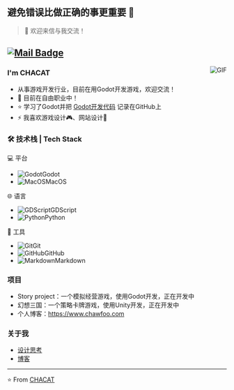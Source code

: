 ## 避免错误比做正确的事更重要 🤔

> 💬 欢迎来信与我交流！

[![Mail Badge](https://img.shields.io/badge/-chawf56@outlook.com-c14438?style=flat&logo=Gmail&logoColor=white&link=mailto:chawf56@outlook.com)](mailto:chawf56@outlook.com)
---
<img align="right" alt="GIF" src="https://blog-1259751088.cos.ap-shanghai.myqcloud.com/uPic/sjeh.gif" />

### I'm CHACAT

- 从事游戏开发行业，目前在用Godot开发游戏，欢迎交流！
- 🌱 目前在自由职业中！
- ⭐ 学习了Godot并把 [Godot开发代码](https://github.com/Chacat68/fygame) 记录在GitHub上
- ⚡ 我喜欢游戏设计🎮、网站设计👋

### 🛠 技术栈 | Tech Stack

💻 平台 &#160; 
- ![Godot](https://blog-1259751088.cos.ap-shanghai.myqcloud.com/uPic/Godot%20(1).png)Godot
- ![MacOS](https://blog-1259751088.cos.ap-shanghai.myqcloud.com/uPic/macOS%20(2).png)MacOS

🌐 语言 &#160; 
- ![GDScript](https://blog-1259751088.cos.ap-shanghai.myqcloud.com/uPic/code%20(2).png)GDScript
- ![Python](https://blog-1259751088.cos.ap-shanghai.myqcloud.com/uPic/Python%20(1).png)Python

🔧 工具 &#160;
- ![Git](https://blog-1259751088.cos.ap-shanghai.myqcloud.com/uPic/git%20(1).png)Git
- ![GitHub](https://blog-1259751088.cos.ap-shanghai.myqcloud.com/uPic/github.png)GitHub
- ![Markdown](https://blog-1259751088.cos.ap-shanghai.myqcloud.com/uPic/markdown-copy%20(1).png)Markdown

### 项目
- Story project：一个模拟经营游戏，使用Godot开发，正在开发中
- 幻想三国：一个策略卡牌游戏，使用Unity开发，正在开发中
- 个人博客：https://www.chawfoo.com


### 关于我
- [设计思考](https://www.chawfoo.com/category/%E8%AE%BE%E8%AE%A1%E6%80%9D%E8%80%83)
- [博客](https://www.chawfoo.com/about)

---

⭐️ From [CHACAT](https://github.com/Chacat68)

